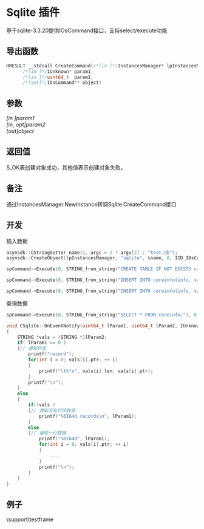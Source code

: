 # Sqlite 插件  

基于sqlite-3.3.20提供IOsCommand接口，支持select/execute功能  

## 导出函数  
```c++  
HRESULT __stdcall CreateCommand(/*[in ]*/InstancesManager* lpInstancesManager,  
      /*[in ]*/IUnknown* param1,  
      /*[in ]*/uint64_t  param2,  
      /*[out]*/IOsCommand** object)  
```  
## 参数
*[in ]param1*  
*[in, opt]param2*  
*[out]object*  

## 返回值
S_OK表创建对象成功，其他值表示创建对象失败。  

## 备注
通过InstancesManager.NewInstance转调Sqlite.CreateCommand接口  

## 开发  
插入数据  
```c++  
asynsdk::CStringSetter name(1, argc > 2 ? argv[2] : "test.db");
asynsdk::CreateObject(lpInstancesManager, "sqlite", &name, 0, IID_IOsCommand, (IUnknown**)&spCommand);

spCommand->Execute(0, STRING_from_string("CREATE TABLE IF NOT EXISTS coreinfo(iseq INTEGER PRIMARY KEY AUTOINCREMENT, info TEXT, vals int);"), 0, 0, 0, 0);

spCommand->Execute(0, STRING_from_string("INSERT INTO coreinfo(info, vals) VALUES('show1', 1);"), 0, 0, 0, 0);

spCommand->Execute(0, STRING_from_string("INSERT INTO coreinfo(info, vals) VALUES('show2', 2);"), 0, 0, 0, 0);
```  

查询数据  
```c++  
spCommand->Execute(0, STRING_from_string("SELECT * FROM coreinfo;"), 0, 0, 0, GetAsynMessageEvents());
```  
```c++  
void CSqlite::OnEventNotify(uint64_t lParam1, uint64_t lParam2, IUnknown *object)
{
    STRING *vals = (STRING *)lParam2;
    if( lParam1 == 0 )
    {// 通知列名
        printf("record");
        for(int i = 0; vals[i].ptr; ++ i)
        {
            printf("\t%*s", vals[i].len, vals[i].ptr);
        }
        printf("\n");
    }
    else
    {
        if(!vals )
        {// 通知没有后续数据
            printf("%6I64d records\n", lParam1);
        }
        else
        {// 通知一行数据
            printf("%6I64d", lParam1);
            for(int i = 0; vals[i].ptr; ++ i)
            {
                ....
            }
            printf("\n");
        }
    }
}
```  

## 例子  
\support\testframe  